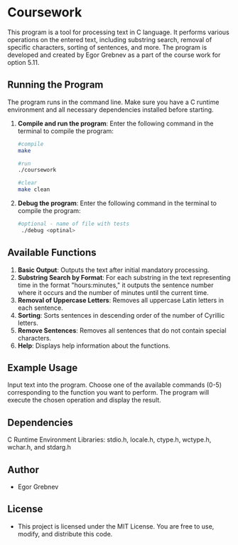 # Coursework

This program is a tool for processing text in C language. It performs various operations on the entered text, including substring search, removal of specific characters, sorting of sentences, and more. The program is developed and created by Egor Grebnev as a part of the course work for option 5.11.

## Running the Program

The program runs in the command line. Make sure you have a C runtime environment and all necessary dependencies installed before starting.

1. **Compile and run the program**: Enter the following command in the terminal to compile the program:
   ```sh
   #compile
   make
   
   #run
   ./coursework
   
   #clear
   make clean

4. **Debug the program**: Enter the following command in the terminal to compile the program:
   ```sh
   #optional - name of file with tests
    ./debug <optinal>    
## Available Functions

1. **Basic Output**: Outputs the text after initial mandatory processing.
2. **Substring Search by Format**: For each substring in the text representing time in the format "hours:minutes," it outputs the sentence number where it occurs and the number of minutes until the current time.
3. **Removal of Uppercase Letters**: Removes all uppercase Latin letters in each sentence.
4. **Sorting**: Sorts sentences in descending order of the number of Cyrillic letters.
5. **Remove Sentences**: Removes all sentences that do not contain special characters.
6. **Help**: Displays help information about the functions.

## Example Usage

Input text into the program.
Choose one of the available commands (0-5) corresponding to the function you want to perform.
The program will execute the chosen operation and display the result.

## Dependencies

C Runtime Environment
Libraries: stdio.h, locale.h, ctype.h, wctype.h, wchar.h, and stdarg.h

## Author

- Egor Grebnev

## License

- This project is licensed under the MIT License. You are free to use, modify, and distribute this code.
